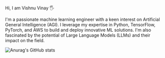 Hi, I am Vishnu Vinay 🖐️

I'm a passionate machine learning engineer with a keen interest on Artificial General Intelligence (AGI). I leverage my expertise in Python, TensorFlow, PyTorch, and AWS to build and deploy innovative ML solutions.  I'm also fascinated by the potential of Large Language Models (LLMs) and their impact on the field.

![Anurag's GitHub stats](https://github-readme-stats.vercel.app/api?username=vishnu373&theme=dark&show_icons=true)
